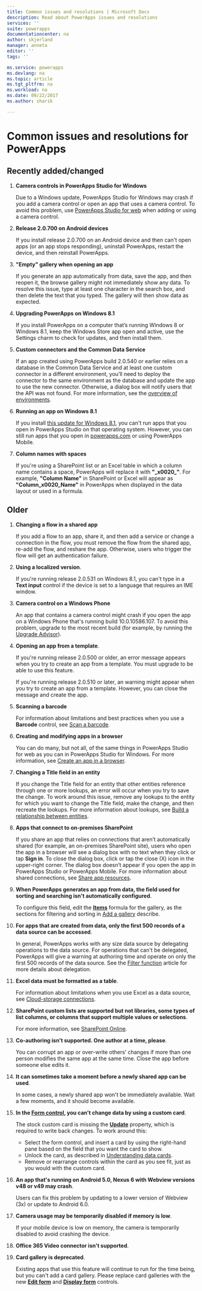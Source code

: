 ```yaml
---
title: Common issues and resolutions | Microsoft Docs
description: Read about PowerApps issues and resolutions
services: ''
suite: powerapps
documentationcenter: na
author: skjerland
manager: anneta
editor: ''
tags: ''

ms.service: powerapps
ms.devlang: na
ms.topic: article
ms.tgt_pltfrm: na
ms.workload: na
ms.date: 09/22/2017
ms.author: sharik

---
```

# Common issues and resolutions for PowerApps
## Recently added/changed
1. **Camera controls in PowerApps Studio for Windows**
   
    Due to a Windows update, PowerApps Studio for Windows may crash if you add a camera control or open an app that uses a camera control. To avoid this problem, use [PowerApps Studio for web](create-app-browser.md) when adding or using a camera control.
2. **Release 2.0.700 on Android devices**
   
    If you install release 2.0.700 on an Android device and then can't open apps (or an app stops responding), uninstall PowerApps, restart the device, and then reinstall PowerApps.
3. **"Empty" gallery when opening an app**
   
    If you generate an app automatically from data, save the app, and then reopen it, the browse gallery might not immediately show any data. To resolve this issue, type at least one character in the search box, and then delete the text that you typed. The gallery will then show data as expected.
4. **Upgrading PowerApps on Windows 8.1**
   
    If you install PowerApps on a computer that’s running Windows 8 or Windows 8.1, keep the Windows Store app open and active, use the Settings charm to check for updates, and then install them.
5. **Custom connectors and the Common Data Service**
   
   If an app created using PowerApps build 2.0.540 or earlier relies on a database in the Common Data Service and at least one custom connector in a different environment, you’ll need to deploy the connector to the same environment as the database and update the app to use the new connector. Otherwise, a dialog box will notify users that the API was not found. For more information, see the [overview of environments](environments-overview.md).
6. **Running an app on Windows 8.1**
   
    If you install [this update for Windows 8.1](https://technet.microsoft.com/library/security/ms16-118), you can't run apps that you open in PowerApps Studio on that operating system. However, you can still run apps that you open in  [powerapps.com](https://web.powerapps.com) or using PowerApps Mobile.
7. **Column names with spaces**
   
    If you're using a SharePoint list or an Excel table in which a column name contains a space, PowerApps will replace it with **"\_x0020\_"**. For example, **"Column Name"** in SharePoint or Excel will appear as **"Column_x0020_Name"** in PowerApps when displayed in the data layout or used in a formula.

## Older
1. **Changing a flow in a shared app**
   
    If you add a flow to an app, share it, and then add a service or change a connection in the flow, you must remove the flow from the shared app, re-add the flow, and reshare the app. Otherwise, users who trigger the flow will get an authentication failure.
2. **Using a localized version**.
   
    If you're running release 2.0.531 on Windows 8.1, you can't type in a **Text input** control if the device is set to a language that requires an IME window.
3. **Camera control on a Windows Phone**
   
    An app that contains a camera control might crash if you open the app on a Windows Phone that's running build 10.0.10586.107. To avoid this problem, upgrade to the most recent build (for example, by running the [Upgrade Advisor](https://www.microsoft.com/store/p/upgrade-advisor/9nblggh0f5g4)).
4. **Opening an app from a template**.
   
    If you're running release 2.0.500 or older, an error message appears when you try to create an app from a template. You must upgrade to be able to use this feature.
   
    If you're running release 2.0.510 or later, an warning might appear when you try to create an app from a template. However, you can close the message and create the app.
5. **Scanning a barcode**
   
    For information about limitations and best practices when you use a **Barcode** control, see [Scan a barcode](scan-barcode.md).
6. **Creating and modifying apps in a browser**
   
    You can do many, but not all, of the same things in PowerApps Studio for web as you can in PowerApps Studio for Windows. For more information, see [Create an app in a browser](create-app-browser.md).
7. **Changing a Title field in an entity**
   
    If you change the Title field for an entity that other entities reference through one or more lookups, an error will occur when you try to save the change. To work around this issue, remove any lookups to the entity for which you want to change the Title field, make the change, and then recreate the lookups. For more information about lookups, see [Build a relationship between entities](data-platform-entity-lookup.md).
8. **Apps that connect to on-premises SharePoint**
   
    If you share an app that relies on connections that aren’t automatically shared (for example, an on-premises SharePoint site), users who open the app in a browser will see a dialog box with no text when they click or tap **Sign in**. To close the dialog box, click or tap the close (X) icon in the upper-right corner. The dialog box doesn’t appear if you open the app in PowerApps Studio or PowerApps Mobile. For more information about shared connections, see [Share app resources](share-app-resources.md).
9. **When PowerApps generates an app from data, the field used for sorting and searching isn't automatically configured**.
   
   To configure this field, edit the **[Items](controls/properties-core.md)** formula for the gallery, as the sections for filtering and sorting in [Add a gallery](add-gallery.md) describe.
10. **For apps that are created from data, only the first 500 records of a data source can be accessed**.
    
     In general, PowerApps works with any size data source by delegating operations to the data source. For operations that can't be delegated, PowerApps will give a warning at authoring time and operate on only the first 500 records of the data source.  See the [Filter function](functions/function-filter-lookup.md) article for more details about delegation.  
11. **Excel data must be formatted as a table**.
    
     For information about limitations when you use Excel as a data source, see [Cloud-storage connections](connections/cloud-storage-blob-connections.md#known-limitations).
12. **SharePoint custom lists are supported but not libraries, some types of list columns, or columns that support multiple values or selections**.
    
     For more information, see [SharePoint Online](connections/connection-sharepoint-online.md#known-issues).
13. **Co-authoring isn't supported. One author at a time, please**.
    
     You can corrupt an app or over-write others’ changes if more than one person modifies the same app at the same time. Close the app before someone else edits it.
14. **It can sometimes take a moment before a newly shared app can be used**.
    
     In some cases, a newly shared app won't be immediately available. Wait a few moments, and it should become available.
15. **In the [Form control](controls/control-form-detail.md), you can't change data by using a custom card**.
    
     The stock custom card is missing the **[Update](controls/control-card.md)** property, which is required to write back changes. To work around this:
    
    * Select the form control, and insert a card by using the right-hand pane based on the field that you want the card to show.  
    * Unlock the card, as described in [Understanding data cards](working-with-cards.md#unlock-a-card).
    * Remove or rearrange controls within the card as you see fit, just as you would with the custom card.   
16. **An app that's running on Android 5.0, Nexus 6 with Webview versions v48 or v49 may crash**.
    
     Users can fix this problem by updating to a lower version of Webview (3x) or update to Android 6.0.
17. **Camera usage may be temporarily disabled if memory is low**.
    
     If your mobile device is low on memory, the camera is temporarily disabled to avoid crashing the device.
18. **Office 365 Video connector isn't supported**.
19. **Card gallery is deprecated**.
    
     Existing apps that use this feature will continue to run for the time being, but you can't add a card gallery. Please replace card galleries with the new **[Edit form](controls/control-form-detail.md)** and **[Display form](controls/control-form-detail.md)** controls.

